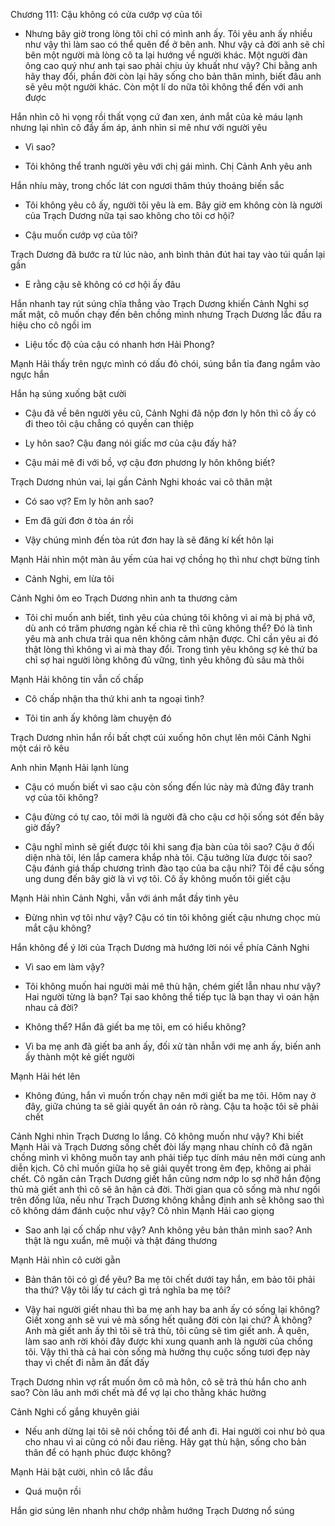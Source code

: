 




Chương 111: Cậu không có cửa cướp vợ của tôi

- Nhưng bây giờ trong lòng tôi chỉ có mình anh ấy. Tôi yêu anh ấy nhiều như vậy thì làm sao có thể quên để ở bên anh. Như vậy cả đời anh sẽ chỉ bên một người mà lòng cô ta lại hướng về người khác. Một người đàn ông cao quý như anh tại sao phải chịu ủy khuất như vậy? Chi bằng anh hãy thay đổi, phần đời còn lại hãy sống cho bản thân mình, biết đâu anh sẽ yêu một người khác. Còn một lí do nữa tôi không thể đến với anh được

Hắn nhìn cô hi vọng rồi thất vọng cứ đan xen, ánh mắt của kẻ máu lạnh nhưng lại nhìn cô đầy ấm áp, ánh nhìn si mê như với người yêu

- Vì sao?

- Tôi không thể tranh người yêu với chị gái mình. Chị Cảnh Anh yêu anh

Hắn nhíu mày, trong chốc lát con ngươi thâm thúy thoáng biến sắc

- Tôi không yêu cô ấy, người tôi yêu là em. Bây giờ em không còn là người của Trạch Dương nữa tại sao không cho tôi cơ hội?

- Cậu muốn cướp vợ của tôi?

Trạch Dương đã bước ra từ lúc nào, anh bình thản đút hai tay vào túi quần lại gần

- E rằng cậu sẽ không có cơ hội ấy đâu

Hắn nhanh tay rút súng chĩa thẳng vào Trạch Dương khiến Cảnh Nghi sợ mất mật, cô muốn chạy đến bên chồng mình nhưng Trạch Dương lắc đầu ra hiệu cho cô ngồi im

- Liệu tốc độ của cậu có nhanh hơn Hải Phong?

Mạnh Hải thấy trên ngực mình có dấu đỏ chói, súng bắn tỉa đang ngắm vào ngực hắn

Hắn hạ súng xuống bật cười

- Cậu đã về bên người yêu cũ, Cảnh Nghi đã nộp đơn ly hôn thì cô ấy có đi theo tôi cậu chẳng có quyền can thiệp

- Ly hôn sao? Cậu đang nói giấc mơ của cậu đấy hả?

- Cậu mải mê đi với bồ, vợ cậu đơn phương ly hôn không biết?

Trạch Dương nhún vai, lại gần Cảnh Nghi khoác vai cô thân mật

- Có sao vợ? Em ly hôn anh sao?

- Em đã gửi đơn ở tòa án rồi

- Vậy chúng mình đến tòa rút đơn hay là sẽ đăng kí kết hôn lại

Mạnh Hải nhìn một màn âu yếm của hai vợ chồng họ thì như chợt bừng tỉnh

- Cảnh Nghi, em lừa tôi

Cảnh Nghi ôm eo Trạch Dương nhìn anh ta thương cảm

- Tôi chỉ muốn anh biết, tình yêu của chúng tôi không vì ai mà bị phá vỡ, dù anh có trăm phương ngàn kế chia rẽ thì cũng không thể? Đó là tình yêu mà anh chưa trải qua nên không cảm nhận được. Chỉ cần yêu ai đó thật lòng thì không vì ai mà thay đổi. Trong tình yêu không sợ kẻ thứ ba chỉ sợ hai người lòng không đủ vững, tình yêu không đủ sâu mà thôi

Mạnh Hải không tin vẫn cố chấp

- Cô chấp nhận tha thứ khi anh ta ngoại tình?

- Tôi tin anh ấy không làm chuyện đó

Trạch Dương nhìn hắn rồi bất chợt cúi xuống hôn chụt lên môi Cảnh Nghi một cái rõ kêu

Anh nhìn Mạnh Hải lạnh lùng

- Cậu có muốn biết vì sao cậu còn sống đến lúc này mà đứng đây tranh vợ của tôi không?

- Cậu đừng có tự cao, tôi mới là người đã cho cậu cơ hội sống sót đến bây giờ đấy?

- Cậu nghĩ mình sẽ giết được tôi khi sang địa bàn của tôi sao? Cậu ở đối diện nhà tôi, lén lắp camera khắp nhà tôi. Cậu tưởng lừa được tôi sao? Cậu đánh giá thấp chương trình đào tạo của ba cậu nhỉ? Tôi để cậu sống ung dung đến bây giờ là vì vợ tôi. Cô ấy không muốn tôi giết cậu

Mạnh Hải nhìn Cảnh Nghi, vẫn với ánh mắt đầy tình yêu

- Đừng nhìn vợ tôi như vậy? Cậu có tin tôi không giết cậu nhưng chọc mù mắt cậu không?

Hắn không để ý lời của Trạch Dương mà hướng lời nói về phía Cảnh Nghi

- Vì sao em làm vậy?

- Tôi không muốn hai người mải mê thù hận, chém giết lẫn nhau như vậy? Hai người từng là bạn? Tại sao không thể tiếp tục là bạn thay vì oán hận nhau cả đời?

- Không thể? Hắn đã giết ba mẹ tôi, em có hiểu không?

- Vì ba mẹ anh đã giết ba anh ấy, đối xử tàn nhẫn với mẹ anh ấy, biến anh ấy thành một kẻ giết người

Mạnh Hải hét lên

- Không đúng, hắn vì muốn trốn chạy nên mới giết ba mẹ tôi. Hôm nay ở đây, giữa chúng ta sẽ giải quyết ân oán rõ ràng. Cậu ta hoặc tôi sẽ phải chết

Cảnh Nghi nhìn Trạch Dương lo lắng. Cô không muốn như vậy? Khi biết Mạnh Hải và Trạch Dương sống chết đòi lấy mạng nhau chính cô đã ngăn chồng mình vì không muốn tay anh phải tiếp tục dính máu nên mới cùng anh diễn kịch. Cô chỉ muốn giữa họ sẽ giải quyết trong êm đẹp, không ai phải chết. Cô ngăn cản Trạch Dương giết hắn cũng nơm nớp lo sợ nhỡ hắn động thủ mà giết anh thì cô sẽ ân hận cả đời. Thời gian qua cô sống mà như ngồi trên đống lửa, nếu như Trạch Dương không khẳng định anh sẽ không sao thì cô không dám đánh cuộc như vậy? Cô nhìn Mạnh Hải cao giọng

- Sao anh lại cố chấp như vậy? Anh không yêu bản thân mình sao? Anh thật là ngu xuẩn, mê muội và thật đáng thương

Mạnh Hải nhìn cô cười gằn

- Bản thân tôi có gì để yêu? Ba mẹ tôi chết dưới tay hắn, em bảo tôi phải tha thứ? Vậy tôi lấy tư cách gì trả nghĩa ba mẹ tôi?

- Vậy hai người giết nhau thì ba mẹ anh hay ba anh ấy có sống lại không? Giết xong anh sẽ vui vẻ mà sống hết quãng đời còn lại chứ? À không? Anh mà giết anh ấy thì tôi sẽ trả thù, tôi cũng sẽ tìm giết anh. À quên, làm sao anh rời khỏi đây được khi xung quanh anh là người của chồng tôi. Vậy thì thà cả hai còn sống mà hưởng thụ cuộc sống tươi đẹp này thay vì chết đi nằm ăn đất đấy

Trạch Dương nhìn vợ rất muốn ôm cô mà hôn, cô sẽ trả thù hắn cho anh sao? Còn lâu anh mới chết mà để vợ lại cho thằng khác hưởng

Cảnh Nghi cố gắng khuyên giải

- Nếu anh dừng lại tôi sẽ nói chồng tôi để anh đi. Hai người coi như bỏ qua cho nhau vì ai cũng có nỗi đau riêng. Hãy gạt thù hận, sống cho bản thân để có hạnh phúc được không?

Mạnh Hải bật cười, nhìn cô lắc đầu

- Quá muộn rồi

Hắn giơ súng lên nhanh như chớp nhằm hướng Trạch Dương nổ súng




